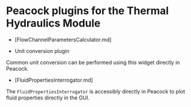 # Peacock plugins for the Thermal Hydraulics Module

- [FlowChannelParametersCalculator.md]

- Unit conversion plugin

Common unit conversion can be performed using this widget directly in Peacock.

- [FluidPropertiesInterrogator.md]

The `FluidPropertiesInterrogator` is accessibly directly in Peacock to plot fluid properties
directly in the GUI.
